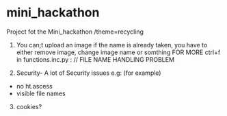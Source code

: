 # mini_hackathon
Project fot the Mini_hackathon  /theme=recycling

1. You can;t upload an image if the name is already taken, you have to either remove image, change image name or somthing
FOR MORE ctrl+f in functions.inc.py : // FILE NAME HANDLING PROBLEM

2. Security- A lot of Security issues e.g: (for example) 
- no ht.ascess
- visible file names

3. cookies?
